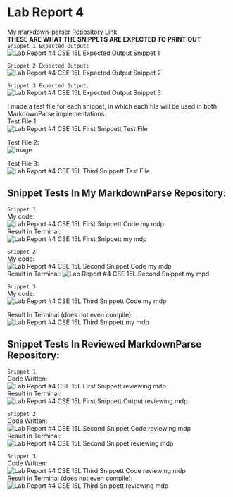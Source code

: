 # Lab Report 4  
[My markdown-parser Repository Link](https://github.com/Santiago-Duque/markdown-parser)  
**THESE ARE WHAT THE SNIPPETS ARE EXPECTED TO PRINT OUT**  
`Snippet 1 Expected Output:` 
![Lab Report #4 CSE 15L Expected Output Snippet 1](https://user-images.githubusercontent.com/103283657/171108106-fdc98af4-c40c-4e1f-a21f-6be56cc5e92a.png)  

`Snippet 2 Expected Output:`  
![Lab Report #4 CSE 15L Expected Output Snippet 2](https://user-images.githubusercontent.com/103283657/171108277-e070a895-a61b-42c1-9f23-a7f4f65d6dc5.png)  

`Snippet 3 Expected Output:`  
![Lab Report #4 CSE 15L Expected Output Snippet 3](https://user-images.githubusercontent.com/103283657/171108484-439c66f2-e0b0-4490-b185-f5500c6700b1.png)  
  
I made a test file for each snippet, in which each file will be used in both MarkdownParse implementations.  
Test File 1:  
![Lab Report #4 CSE 15L First Snippett Test File](https://user-images.githubusercontent.com/103283657/171099723-cc284856-880f-4584-888f-71eea83a6710.png)  
  
Test File 2:  
![image](https://user-images.githubusercontent.com/103283657/171100144-c5ebf869-0b37-4a01-b845-ef549c8f9e66.png)  
  
Test File 3:  
![Lab Report #4 CSE 15L Third Snippett Test File](https://user-images.githubusercontent.com/103283657/171102351-8ff6435d-f966-422b-8864-bb8fa583692d.png)  
  
## Snippet Tests In My MarkdownParse Repository: 
  
`Snippet 1`  
My code:  
![Lab Report #4 CSE 15L First Snippett Code my mdp](https://user-images.githubusercontent.com/103283657/171099152-0812a50d-783b-43fa-80f8-09749cabef0b.png)  
Result in Terminal:  
![Lab Report #4 CSE 15L First Snippett my mdp](https://user-images.githubusercontent.com/103283657/171096391-5c9d2d8b-f1f4-4382-92ce-7ca20b1d5f71.png)  

`Snippet 2`  
My code:  
![Lab Report #4 CSE 15L Second Snippet Code my mdp](https://user-images.githubusercontent.com/103283657/171099293-842f014a-5971-4fc6-985d-acb740c2fe3b.png)  
Result in Terminal:
![Lab Report #4 CSE 15L Second Snippet my mpd](https://user-images.githubusercontent.com/103283657/171098790-c590bc28-d246-4d97-9a43-ae1242b4b0bb.png)  

`Snippet 3`  
My code:  
![Lab Report #4 CSE 15L Third Snippett Code my mdp](https://user-images.githubusercontent.com/103283657/171102967-e10ec861-ac8d-4bf3-a8e1-2603ddd43586.png)  
  
Result In Terminal (does not even compile):  
![Lab Report #4 CSE 15L Third Snippett my mdp](https://user-images.githubusercontent.com/103283657/171103191-df745aee-dcef-4bbc-b4eb-c2ba0a4b2b4c.png)  
  
## Snippet Tests In Reviewed MarkdownParse Repository:  
  
`Snippet 1`  
Code Written:  
![Lab Report #4 CSE 15L First Snippett reviewing mdp](https://user-images.githubusercontent.com/103283657/171105704-7c1af518-768b-4e33-a0dd-6273e12cbb5a.png)  
Result in Terminal:  
![Lab Report #4 CSE 15L First Snippett Output reviewing mdp](https://user-images.githubusercontent.com/103283657/171105945-c0a0bc47-a7e4-4da2-a2ea-d482fcd40b03.png)  
  
`Snippet 2`  
Code Written:  
![Lab Report #4 CSE 15L Second Snippet Code reviewing mdp](https://user-images.githubusercontent.com/103283657/171106473-f56be80f-df4e-4af7-9655-279a53ef1d5e.png)  
Result in Terminal:  
![Lab Report #4 CSE 15L Second Snippet reviewing mdp](https://user-images.githubusercontent.com/103283657/171106695-d0b6fa56-d246-437f-a4e0-8d037048b3ca.png)  
  
`Snippet 3`  
Code Written:  
![Lab Report #4 CSE 15L Third Snippett Code reviewing mdp](https://user-images.githubusercontent.com/103283657/171107128-68700d2c-c7f9-46e6-bebc-3ea150a989ea.png)  
Result in Terminal (does not even compile):  
![Lab Report #4 CSE 15L Third Snippett reviewing mdp](https://user-images.githubusercontent.com/103283657/171107288-73b74f2c-293f-454c-b58a-ec4f841bc0b0.png)  


